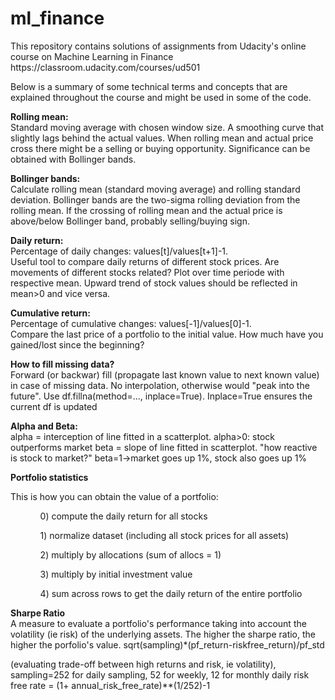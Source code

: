 # ml_finance

<p>This repository contains solutions of assignments from Udacity's online course on Machine Learning in Finance https://classroom.udacity.com/courses/ud501
</p>
<p>
Below is a summary of some technical terms and concepts that are explained throughout the course and might be used in some of the code.
</p>
<p>
<b>Rolling mean:</b><br>
Standard moving average with chosen window size. A smoothing curve that slightly lags behind the actual values. When rolling mean and actual price cross there might be a selling or buying opportunity. Significance can be obtained with Bollinger bands.
</p>
<p>
<b>Bollinger bands:</b><br>
Calculate rolling mean (standard moving average) and rolling standard deviation. Bollinger bands are the two-sigma rolling deviation from the rolling mean. If the crossing of rolling mean and the actual price is above/below Bollinger band, probably selling/buying sign.
</p>
<p>
<b>Daily return:</b><br>
Percentage of daily changes: values[t]/values[t+1]-1.<br>Useful tool to compare daily returns of different stock prices. Are movements of different stocks related? Plot over time periode with respective mean. Upward trend of stock values should be reflected in mean>0 and vice versa.
</p>
<b>Cumulative return:</b><br>
Percentage of cumulative changes: values[-1]/values[0]-1.<br>Compare the last price of a portfolio to the initial value. How much have you gained/lost since the beginning?
</p>

<p>
<b>How to fill missing data?</b><br>
Forward (or backwar) fill (propagate last known value to next known value) in case of missing data. No interpolation, otherwise would "peak into the future". Use df.fillna(method=..., inplace=True). Inplace=True ensures the current df is updated
</p>
<p>
    <b>Alpha and Beta:</b><br>
    alpha = interception of line fitted in a scatterplot. alpha>0: stock outperforms market
    beta = slope of line fitted in scatterplot. "how reactive is stock to market?" beta=1->market goes up 1%, stock also goes up  1%
</p>
<b>Portfolio statistics</b><br>
  
This is how you can obtain the value of a portfolio:
<ul>
  <ol>0) compute the daily return for all stocks</ol> 
  <ol>1) normalize dataset (including all stock prices for all assets)</ol>
  <ol>2) multiply by allocations (sum of allocs = 1)</ol>
  <ol>3) multiply by initial investment value</ol>
  <ol>4) sum across rows to get the daily return of the entire portfolio</ol>
</ul>

<p>
<b>Sharpe Ratio</b><br>
A measure to evaluate a portfolio's performance taking into account the volatility (ie risk) of the underlying assets. The higher the sharpe ratio, the higher the porfolio's value.
sqrt(sampling)*(pf_return-riskfree_return)/pf_std
</p>
 (evaluating trade-off between high returns and risk, ie volatility), sampling=252 for daily sampling, 52 for weekly, 12 for monthly
daily risk free rate = (1+ annual_risk_free_rate)**(1/252)-1
